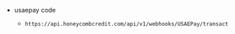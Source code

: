 - usaepay code
	- ```apl
	  https://api.honeycombcredit.com/api/v1/webhooks/USAEPay/transactionSaleVoid
	  ```